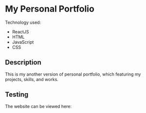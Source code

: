 # My Personal Portfolio
Technology used:
- ReactJS
- HTML
- JavaScript
- CSS

## Description
This is my another version of personal portfolio, which featuring my projects, skills, and works.

## Testing
The website can be viewed here: 

